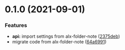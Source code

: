 # 0.1.0 (2021-09-01)


### Features

* **api:** import settings from alx-folder-note ([2375deb](https://github.com/aidenlx/folder-note-core/commit/2375debed8cb23a9727d76d5a3c34b5ace667101))
* migrate code from alx-folder-note ([64a6991](https://github.com/aidenlx/folder-note-core/commit/64a699159b8a21e94a7f965c4a2fc7f1c5f2af8a))

